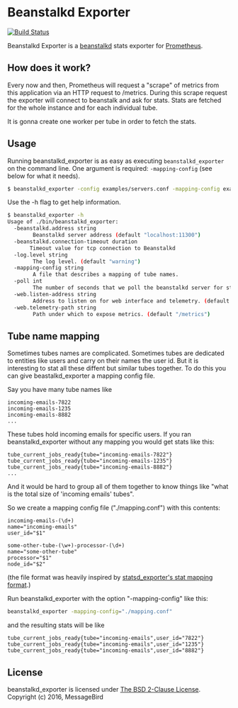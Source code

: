 # Beanstalkd Exporter

[![Build Status](https://travis-ci.org/messagebird/beanstalkd_exporter.svg?branch=master)](https://travis-ci.org/messagebird/beanstalkd_exporter)


Beanstalkd Exporter is a [beanstalkd](http://kr.github.io/beanstalkd/) stats exporter for [Prometheus](http://prometheus.io).

## How does it work?

Every now and then, Prometheus will request a "scrape" of metrics from
this application via an HTTP request to /metrics. During this scrape
request the exporter will connect to beanstalk and ask for stats. Stats
are fetched for the whole instance and for each individual tube.

It is gonna create one worker per tube in order to fetch the stats.

## Usage


Running beanstalkd_exporter is as easy as executing `beanstalkd_exporter` on the command line. One argument is required: `-mapping-config` (see below for what it needs).

```bash
$ beanstalkd_exporter -config examples/servers.conf -mapping-config examples/mapping.conf
```

Use the -h flag to get help information.

```bash
$ beanstalkd_exporter -h
Usage of ./bin/beanstalkd_exporter:
  -beanstalkd.address string
    	Beanstalkd server address (default "localhost:11300")
  -beanstalkd.connection-timeout duration
       Timeout value for tcp connection to Beanstalkd
  -log.level string
    	The log level. (default "warning")
  -mapping-config string
    	A file that describes a mapping of tube names.
  -poll int
    	The number of seconds that we poll the beanstalkd server for stats. (default 30)
  -web.listen-address string
    	Address to listen on for web interface and telemetry. (default ":8080")
  -web.telemetry-path string
    	Path under which to expose metrics. (default "/metrics")
```

## Tube name mapping

Sometimes tubes names are complicated. Sometimes tubes are dedicated to entities like users and carry on their names the user id.
But it is interesting to stat all these diffent but similar tubes together. To do this you can give beastalkd_exporter a mapping config file.

Say you have many tube names like

```
incoming-emails-7822
incoming-emails-1235
incoming-emails-8882
...
```

These tubes hold incoming emails for specific users. If you ran beanstalkd_exporter without any mapping you would get stats like this:

```
tube_current_jobs_ready{tube="incoming-emails-7822"}
tube_current_jobs_ready{tube="incoming-emails-1235"}
tube_current_jobs_ready{tube="incoming-emails-8882"}
...
```

And it would be hard to group all of them together to know things like "what is the total size of 'incoming emails' tubes".

So we create a mapping config file ("./mapping.conf") with this contents:

```
incoming-emails-(\d+)
name="incoming-emails"
user_id="$1"

some-other-tube-(\w+)-processor-(\d+)
name="some-other-tube"
processor="$1"
node_id="$2"
```

(the file format was heavily inspired by [statsd_exporter's stat mapping format](https://github.com/prometheus/statsd_exporter/blob/411b071f1f5ff3d05a2ea12be027df429bd0ca5b/mapper.go).)


Run beanstalkd_exporter with the option "-mapping-config" like this:

```bash
beanstalkd_exporter -mapping-config="./mapping.conf"
```


and the resulting stats will be like

```
tube_current_jobs_ready{tube="incoming-emails",user_id="7822"}
tube_current_jobs_ready{tube="incoming-emails",user_id="1235"}
tube_current_jobs_ready{tube="incoming-emails",user_id="8882"}
```

## License

beanstalkd_exporter is licensed under [The BSD 2-Clause License](http://opensource.org/licenses/BSD-2-Clause). Copyright (c) 2016, MessageBird

